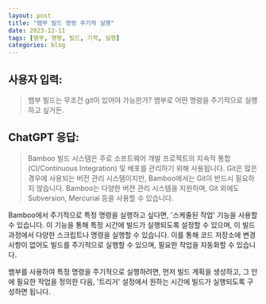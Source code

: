 ```yaml
---
layout: post
title: "뱀부 빌드 명령 주기적 실행"
date: 2023-12-11
tags: [뱀부, 명령, 빌드, 기적, 실행]
categories: blog
---
```


## 사용자 입력:
> 뱀부 빌드는 무조건 git이 있어야 가능한가? 뱀부로 어떤 명령을 주기적으로 실행하고 싶거든.

## ChatGPT 응답:
> Bamboo 빌드 시스템은 주로 소프트웨어 개발 프로젝트의 지속적 통합(CI/Continuous Integration) 및 배포를 관리하기 위해 사용됩니다. Git은 많은 경우에 사용되는 버전 관리 시스템이지만, Bamboo에서는 Git이 반드시 필요하지 않습니다. Bamboo는 다양한 버전 관리 시스템을 지원하며, Git 외에도 Subversion, Mercurial 등을 사용할 수 있습니다.

Bamboo에서 주기적으로 특정 명령을 실행하고 싶다면, '스케줄된 작업' 기능을 사용할 수 있습니다. 이 기능을 통해 특정 시간에 빌드가 실행되도록 설정할 수 있으며, 이 빌드 과정에서 다양한 스크립트나 명령을 실행할 수 있습니다. 이를 통해 코드 저장소에 변경 사항이 없어도 빌드를 주기적으로 실행할 수 있으며, 필요한 작업을 자동화할 수 있습니다.

뱀부를 사용하여 특정 명령을 주기적으로 실행하려면, 먼저 빌드 계획을 생성하고, 그 안에 필요한 작업을 정의한 다음, '트리거' 설정에서 원하는 시간에 빌드가 실행되도록 구성하면 됩니다.

